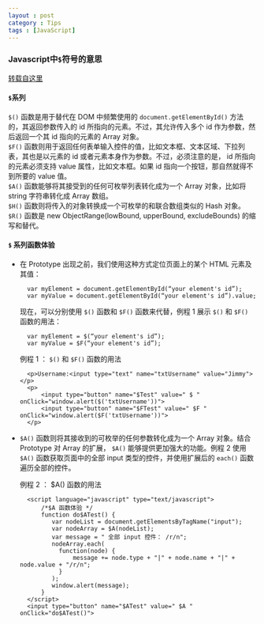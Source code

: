 ```yaml
---
layout : post
category : Tips
tags : [JavaScript]
--- 
```


### Javascript中`$`符号的意思  

[转载自这里](http://blog.csdn.net/xiangrong530/archive/2007/12/04/1916741.aspx)

#### `$`系列  

`$()` 函数是用于替代在 DOM 中频繁使用的 `document.getElementById()` 方法的，其返回参数传入的 id 所指向的元素。不过，其允许传入多个 id 作为参数，然后返回一个其 id 指向的元素的 Array 对象。  
`$F()` 函数则用于返回任何表单输入控件的值，比如文本框、文本区域、下拉列表，其也是以元素的 id 或者元素本身作为参数。不过，必须注意的是， id 所指向的元素必须支持 value 属性，比如文本框。如果 id 指向一个按钮，那自然就得不到所要的 value 值。  
`$A()` 函数能够将其接受到的任何可枚举列表转化成为一个 Array 对象，比如将 string 字符串转化成 Array 数组。   
`$H()` 函数则将传入的对象转换成一个可枚举的和联合数组类似的 Hash 对象。  
`$R()` 函数是 new ObjectRange(lowBound, upperBound, excludeBounds) 的缩写和替代。  

#### `$` 系列函数体验  

* 在 Prototype 出现之前，我们使用这种方式定位页面上的某个 HTML 元素及其值：
		
		var myElement = document.getElementById(“your element's id”);
		var myValue = document.getElementById(“your element's id”).value;
	
	现在，可以分别使用 `$()` 函数和 `$F()` 函数来代替，例程 1 展示 `$()` 和 `$F()` 函数的用法：

		var myElement = $(“your element's id”);
		var myValue = $F(“your element's id”);
 
	例程 1 ： `$()` 和 `$F()` 函数的用法
 
		<p>Username:<input type="text" name="txtUsername" value="Jimmy"></p>
		<p>
			<input type="button" name="$Test" value=" $ " onClick="window.alert($('txtUsername'))">
			<input type="button" name="$FTest" value=" $F " onClick="window.alert($F('txtUsername'))">
		</p>
 
* `$A()` 函数则将其接收到的可枚举的任何参数转化成为一个 Array 对象。结合 Prototype 对 Array 的扩展， `$A()` 能够提供更加强大的功能。例程 2 使用 `$A()` 函数获取页面中的全部 input 类型的控件，并使用扩展后的 `each()` 函数遍历全部的控件。  

	例程 2 ： $A() 函数的用法  
	
		<script language="javascript" type="text/javascript">
			/*$A 函数体验 */
			function do$ATest() {
		       var nodeList = document.getElementsByTagName("input");
		       var nodeArray = $A(nodeList);
		       var message = " 全部 input 控件： /r/n";
		       nodeArray.each(
		         function(node) {
		             message += node.type + "|" + node.name + "|" + node.value + "/r/n";
		         }
		       );
		       window.alert(message);
			}
		</script>  
		<input type="button" name="$ATest" value=" $A " onClick="do$ATest()">
